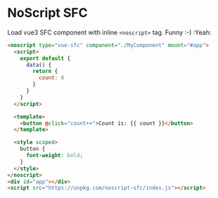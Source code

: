 # NoScript SFC

Load vue3 SFC component with inline `<noscript>` tag. Funny :-) :Yeah:

```html
<noscript type="vue-sfc" component="./MyComponent" mount="#app">
  <script>
    export default {
      data() {
        return {
          count: 0
        }
      }
    }
  </script>

  <template>
    <button @click="count++">Count is: {{ count }}</button>
  </template>

  <style scoped>
    button {
      font-weight: bold;
    }
  </style>
</noscript>
<div id="app"></div>
<script src="https://unpkg.com/noscript-sfc/index.js"></script>
```